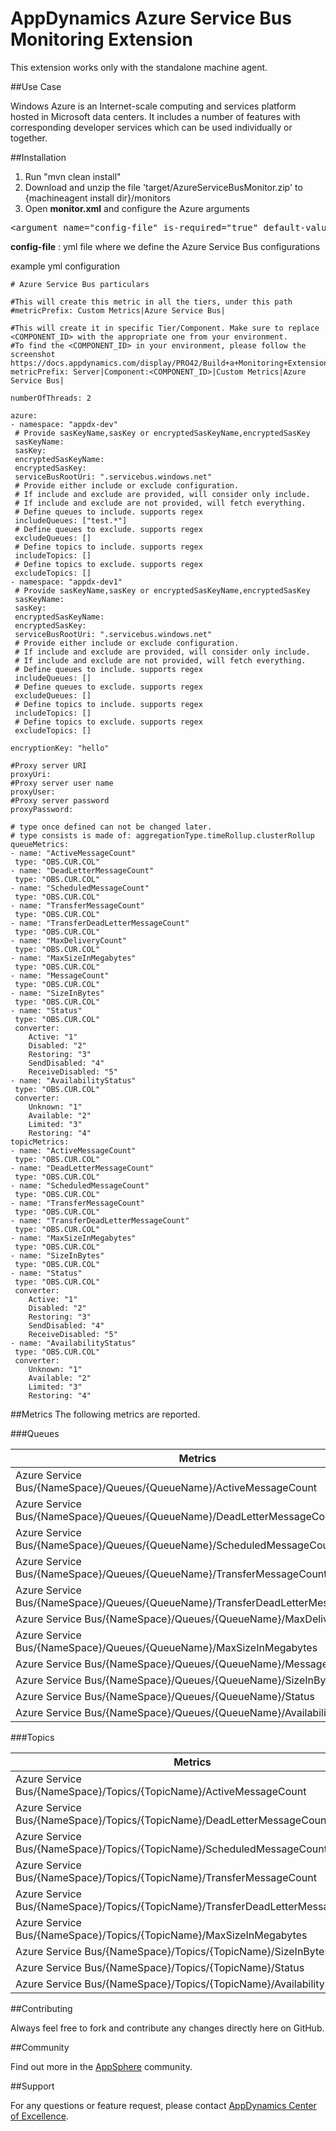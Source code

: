 # AppDynamics Azure Service Bus Monitoring Extension

This extension works only with the standalone machine agent.

##Use Case

Windows Azure is an Internet-scale computing and services platform hosted in Microsoft data centers. It includes a number of features with corresponding developer services which can be used individually or together.

##Installation

1. Run "mvn clean install"
2. Download and unzip the file 'target/AzureServiceBusMonitor.zip' to \{machineagent install dir\}/monitors
3. Open <b>monitor.xml</b> and configure the Azure arguments

<pre>
&lt;argument name="config-file" is-required="true" default-value="monitors/AzureServiceBusMonitor/config.yml" /&gt;
</pre>

<b>config-file</b> : yml file where we define the Azure Service Bus configurations<br/>

example yml configuration
   ```
   # Azure Service Bus particulars

#This will create this metric in all the tiers, under this path
#metricPrefix: Custom Metrics|Azure Service Bus|

#This will create it in specific Tier/Component. Make sure to replace <COMPONENT_ID> with the appropriate one from your environment.
#To find the <COMPONENT_ID> in your environment, please follow the screenshot https://docs.appdynamics.com/display/PRO42/Build+a+Monitoring+Extension+Using+Java
metricPrefix: Server|Component:<COMPONENT_ID>|Custom Metrics|Azure Service Bus|

numberOfThreads: 2

azure:
  - namespace: "appdx-dev"
    # Provide sasKeyName,sasKey or encryptedSasKeyName,encryptedSasKey
    sasKeyName:
    sasKey:
    encryptedSasKeyName:
    encryptedSasKey:
    serviceBusRootUri: ".servicebus.windows.net"
    # Provide either include or exclude configuration.
    # If include and exclude are provided, will consider only include.
    # If include and exclude are not provided, will fetch everything.
    # Define queues to include. supports regex
    includeQueues: ["test.*"]
    # Define queues to exclude. supports regex
    excludeQueues: []
    # Define topics to include. supports regex
    includeTopics: []
    # Define topics to exclude. supports regex
    excludeTopics: []
  - namespace: "appdx-dev1"
    # Provide sasKeyName,sasKey or encryptedSasKeyName,encryptedSasKey
    sasKeyName:
    sasKey:
    encryptedSasKeyName:
    encryptedSasKey:
    serviceBusRootUri: ".servicebus.windows.net"
    # Provide either include or exclude configuration.
    # If include and exclude are provided, will consider only include.
    # If include and exclude are not provided, will fetch everything.
    # Define queues to include. supports regex
    includeQueues: []
    # Define queues to exclude. supports regex
    excludeQueues: []
    # Define topics to include. supports regex
    includeTopics: []
    # Define topics to exclude. supports regex
    excludeTopics: []

encryptionKey: "hello"

#Proxy server URI
proxyUri:
#Proxy server user name
proxyUser:
#Proxy server password
proxyPassword:

# type once defined can not be changed later.
# type consists is made of: aggregationType.timeRollup.clusterRollup
queueMetrics:
  - name: "ActiveMessageCount"
    type: "OBS.CUR.COL"
  - name: "DeadLetterMessageCount"
    type: "OBS.CUR.COL"
  - name: "ScheduledMessageCount"
    type: "OBS.CUR.COL"
  - name: "TransferMessageCount"
    type: "OBS.CUR.COL"
  - name: "TransferDeadLetterMessageCount"
    type: "OBS.CUR.COL"
  - name: "MaxDeliveryCount"
    type: "OBS.CUR.COL"
  - name: "MaxSizeInMegabytes"
    type: "OBS.CUR.COL"
  - name: "MessageCount"
    type: "OBS.CUR.COL"
  - name: "SizeInBytes"
    type: "OBS.CUR.COL"
  - name: "Status"
    type: "OBS.CUR.COL"
    converter:
       Active: "1"
       Disabled: "2"
       Restoring: "3"
       SendDisabled: "4"
       ReceiveDisabled: "5"
  - name: "AvailabilityStatus"
    type: "OBS.CUR.COL"
    converter:
       Unknown: "1"
       Available: "2"
       Limited: "3"
       Restoring: "4"
topicMetrics:
  - name: "ActiveMessageCount"
    type: "OBS.CUR.COL"
  - name: "DeadLetterMessageCount"
    type: "OBS.CUR.COL"
  - name: "ScheduledMessageCount"
    type: "OBS.CUR.COL"
  - name: "TransferMessageCount"
    type: "OBS.CUR.COL"
  - name: "TransferDeadLetterMessageCount"
    type: "OBS.CUR.COL"
  - name: "MaxSizeInMegabytes"
    type: "OBS.CUR.COL"
  - name: "SizeInBytes"
    type: "OBS.CUR.COL"
  - name: "Status"
    type: "OBS.CUR.COL"
    converter:
       Active: "1"
       Disabled: "2"
       Restoring: "3"
       SendDisabled: "4"
       ReceiveDisabled: "5"
  - name: "AvailabilityStatus"
    type: "OBS.CUR.COL"
    converter:
       Unknown: "1"
       Available: "2"
       Limited: "3"
       Restoring: "4"
   
   ```


##Metrics
The following metrics are reported.

###Queues

| Metrics|
|---------------- |
|Azure Service Bus/{NameSpace}/Queues/{QueueName}/ActiveMessageCount|
|Azure Service Bus/{NameSpace}/Queues/{QueueName}/DeadLetterMessageCount|
|Azure Service Bus/{NameSpace}/Queues/{QueueName}/ScheduledMessageCount|
|Azure Service Bus/{NameSpace}/Queues/{QueueName}/TransferMessageCount|
|Azure Service Bus/{NameSpace}/Queues/{QueueName}/TransferDeadLetterMessageCount|
|Azure Service Bus/{NameSpace}/Queues/{QueueName}/MaxDeliveryCount|
|Azure Service Bus/{NameSpace}/Queues/{QueueName}/MaxSizeInMegabytes|
|Azure Service Bus/{NameSpace}/Queues/{QueueName}/MessageCount|
|Azure Service Bus/{NameSpace}/Queues/{QueueName}/SizeInBytes|
|Azure Service Bus/{NameSpace}/Queues/{QueueName}/Status|
|Azure Service Bus/{NameSpace}/Queues/{QueueName}/AvailabilityStatus|

###Topics

| Metrics|
|---------------- |
|Azure Service Bus/{NameSpace}/Topics/{TopicName}/ActiveMessageCount|
|Azure Service Bus/{NameSpace}/Topics/{TopicName}/DeadLetterMessageCount|
|Azure Service Bus/{NameSpace}/Topics/{TopicName}/ScheduledMessageCount|
|Azure Service Bus/{NameSpace}/Topics/{TopicName}/TransferMessageCount|
|Azure Service Bus/{NameSpace}/Topics/{TopicName}/TransferDeadLetterMessageCount|
|Azure Service Bus/{NameSpace}/Topics/{TopicName}/MaxSizeInMegabytes|
|Azure Service Bus/{NameSpace}/Topics/{TopicName}/SizeInBytes|
|Azure Service Bus/{NameSpace}/Topics/{TopicName}/Status|
|Azure Service Bus/{NameSpace}/Topics/{TopicName}/AvailabilityStatus|

##Contributing

Always feel free to fork and contribute any changes directly here on GitHub.

##Community

Find out more in the [AppSphere](https://www.appdynamics.com/community/exchange/extension/windows-azure-servicebus-monitoring-extension/) community.

##Support

For any questions or feature request, please contact [AppDynamics Center of Excellence](mailto:help@appdynamics.com).
